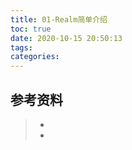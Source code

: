 ```yaml
---
title: 01-Realm简单介绍
toc: true
date: 2020-10-15 20:50:13
tags:
categories:
---
```






## 参考资料
> - []()
> - []()
